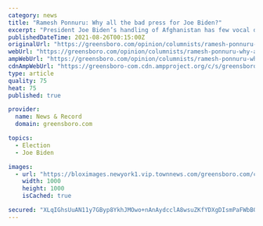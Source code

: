```yaml
---
category: news
title: "Ramesh Ponnuru: Why all the bad press for Joe Biden?"
excerpt: "President Joe Biden’s handling of Afghanistan has few vocal defenders. What they lack in numbers, though, they make up for in unity of message: The press is being too hard"
publishedDateTime: 2021-08-26T00:15:00Z
originalUrl: "https://greensboro.com/opinion/columnists/ramesh-ponnuru-why-all-the-bad-press-for-joe-biden/article_20501b14-05c7-11ec-b064-ff9806d41487.html"
webUrl: "https://greensboro.com/opinion/columnists/ramesh-ponnuru-why-all-the-bad-press-for-joe-biden/article_20501b14-05c7-11ec-b064-ff9806d41487.html"
ampWebUrl: "https://greensboro.com/opinion/columnists/ramesh-ponnuru-why-all-the-bad-press-for-joe-biden/article_20501b14-05c7-11ec-b064-ff9806d41487.amp.html"
cdnAmpWebUrl: "https://greensboro-com.cdn.ampproject.org/c/s/greensboro.com/opinion/columnists/ramesh-ponnuru-why-all-the-bad-press-for-joe-biden/article_20501b14-05c7-11ec-b064-ff9806d41487.amp.html"
type: article
quality: 75
heat: 75
published: true

provider:
  name: News & Record
  domain: greensboro.com

topics:
  - Election
  - Joe Biden

images:
  - url: "https://bloximages.newyork1.vip.townnews.com/greensboro.com/content/tncms/assets/v3/editorial/d/de/ddeab818-05c8-11ec-92ae-eb234dfa1a11/61267c6c32cbc.image.jpg"
    width: 1000
    height: 1000
    isCached: true

secured: "XLqIGhsUuAN11y7GByp8YkhJMOwo+nAnAydcclA8wsuZKfYDXgDIsmPaFWbB0LRY8d4EWrAtIJfmv/JTQ2sAlYZ5X/juAJ/o4bTBulQX+BtRRbdleXKOUhiNVkB54Vq2to+HtEZy3txqhHWTJFnExmgnS78yX/IaEXoWVbWlHAe8QbzlpZ9N/yx2BDMnqy/yx5exQwPqSRzox5IgMhbx3EGD7kAtg+csRkbP1ayyTaGbSv9yP8jtZlny2Ys3dKvFBC05QxtZVuPQ1PVNOo6MlgXzBPfmGM1GlVnVyrSYQsAYZ+iCnVgRwFejOBSRxhTHwCG6k6hkaYw0GeXWGw1Mp6mWOA+A0vRsrI6+5LEkqJQ=;vfZXbBlu7v10+XVG0FVyww=="
---
```


